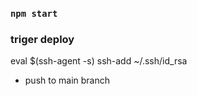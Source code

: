 ### `npm start`

### triger deploy
eval $(ssh-agent -s)
ssh-add ~/.ssh/id_rsa
- push to main branch
